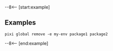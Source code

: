 --8<-- [start:example]

## Examples

```shell
pixi global remove -e my-env package1 package2
```

--8<-- [end:example]
